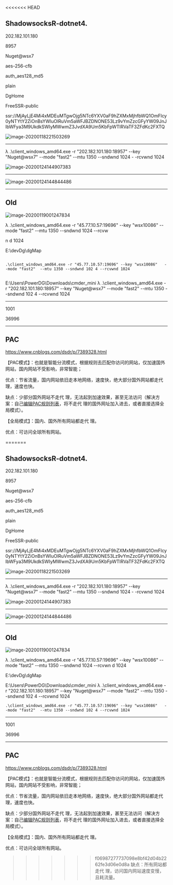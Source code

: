 <<<<<<< HEAD
## ShadowsocksR-dotnet4.

202.182.101.180

8957

Nuget@wsx7

aes-256-cfb

auth_aes128_md5



plain



DgHome

FreeSSR-public

ssr://MjAyLjE4Mi4xMDEuMTgwOjg5NTc6YXV0aF9hZXMxMjhfbWQ1OmFlcy0yNTYtY2ZiOnBsYWluOlRuVm5aWFJBZDNONE53Lz9vYmZzcGFyYW09JnJlbWFya3M9UkdkSWIyMWwmZ3JvdXA9Um5KbFpWTlRVaTF3ZFdKc2FXTQ



![image-20200118221503269](Old.assets/image-20200118221503269.png)

---

λ .\client_windows_amd64.exe -r "202.182.101.180:18957" --key "Nuget@wsx7"   --mode "fast2"  --mtu 1350 --sndwnd 1024 - -rcvwnd 1024



![image-20200124144907383](Old.assets/image-20200124144907383.png)

---



![image-20200124144844486](Old.assets/image-20200124144844486.png)







---

## Old

![image-20200119001247834](Old.assets/image-20200119001247834.png)

λ .\client_windows_amd64.exe -r "45.77.10.57:19696" --key "wsx10086"   --mode "fast2"  --mtu 1350 --sndwnd 1024 --rcvw

n d 1024

E:\devDg\dgMap



```

.\client_windows_amd64.exe -r "45.77.10.57:19696" --key "wsx10086"   --mode "fast2"  --mtu 1350 --sndwnd 102 4 --rcvwnd 1024


```



E:\Users\PowerDG\Downloads\cmder_mini
λ .\client_windows_amd64.exe -r "202.182.101.180:18957" --key "Nuget@wsx7"   --mode "fast2"  --mtu 1350 --sndwnd 102 4 --rcvwnd 1024





----

1001

36996

---

## PAC

https://www.cnblogs.com/dsdr/p/7389328.html

【PAC模式】：也就是智能分流模式，根据规则去匹配你访问的网站，仅加速国外网站，国内网站不受影响，非常智能；


优点：节省流量，国内网站依旧走本地网络，速度快，绝大部分国外网站都走代 理，速度也快。

缺点：少部分国外网站不走代 理，无法起到加速效果，甚至无法访问（解决方案：自己[编辑PAC规则列表](http://my.36fy.com/knowledgebase/17/user-rule.html)，将不走代 理的国外网址加入进去，或者直接选择全局模式）。

【全局模式】：国内、国外所有网站都走代 理。

优点：可访问全球所有网站。

=======
## ShadowsocksR-dotnet4.

202.182.101.180

8957

Nuget@wsx7

aes-256-cfb

auth_aes128_md5



plain



DgHome

FreeSSR-public

ssr://MjAyLjE4Mi4xMDEuMTgwOjg5NTc6YXV0aF9hZXMxMjhfbWQ1OmFlcy0yNTYtY2ZiOnBsYWluOlRuVm5aWFJBZDNONE53Lz9vYmZzcGFyYW09JnJlbWFya3M9UkdkSWIyMWwmZ3JvdXA9Um5KbFpWTlRVaTF3ZFdKc2FXTQ



![image-20200118221503269](Old.assets/image-20200118221503269.png)

---

λ .\client_windows_amd64.exe -r "202.182.101.180:18957" --key "Nuget@wsx7"   --mode "fast2"  --mtu 1350 --sndwnd 1024 - -rcvwnd 1024



![image-20200124144907383](Old.assets/image-20200124144907383.png)

---



![image-20200124144844486](Old.assets/image-20200124144844486.png)







---

## Old

![image-20200119001247834](Old.assets/image-20200119001247834.png)

λ .\client_windows_amd64.exe -r "45.77.10.57:19696" --key "wsx10086"   --mode "fast2"  --mtu 1350 --sndwnd 1024 --rcvwn d 1024

E:\devDg\dgMap

E:\Users\PowerDG\Downloads\cmder_mini
λ .\client_windows_amd64.exe -r "202.182.101.180:18957" --key "Nuget@wsx7"   --mode "fast2"  --mtu 1350 --sndwnd 102 4 --rcvwnd 1024



````
.\client_windows_amd64.exe -r "45.77.10.57:19696" --key "wsx10086"   --mode "fast2"  --mtu 1350 --sndwnd 102 4 --rcvwnd 1024

````



----

1001

36996

---

## PAC

https://www.cnblogs.com/dsdr/p/7389328.html

【PAC模式】：也就是智能分流模式，根据规则去匹配你访问的网站，仅加速国外网站，国内网站不受影响，非常智能；


优点：节省流量，国内网站依旧走本地网络，速度快，绝大部分国外网站都走代 理，速度也快。

缺点：少部分国外网站不走代 理，无法起到加速效果，甚至无法访问（解决方案：自己[编辑PAC规则列表](http://my.36fy.com/knowledgebase/17/user-rule.html)，将不走代 理的国外网址加入进去，或者直接选择全局模式）。

【全局模式】：国内、国外所有网站都走代 理。

优点：可访问全球所有网站。

>>>>>>> f06987277737098e8bf42d04b2262fe3d06e0d8a
缺点：所有网站都走代 理，访问国内网站速度变慢，且耗流量。
